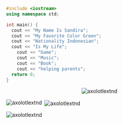 ```c++
#include <iostream>
using namespace std;

int main() {
  cout << "My Name Is Sandira";
  cout << "My Favorite Color Green";
  cout << "Nationality Indonesian";
  cout << "Is My Life";
    cout << "Game";
    cout << "Music";
    cout << "Book";
    cout << "helping parents";
  return 0;
}
```

<p align="center"> <img src="https://komarev.com/ghpvc/?username=axolotlextnd&label=Profile%20views&color=0e75b6&style=flat" alt="axolotlextnd" /> </p>

<p><img align="left" src="https://github-readme-stats.vercel.app/api/top-langs?username=axolotlextnd&show_icons=true&theme=dracula&locale=en&layout=compact" alt="axolotlextnd" /></p>

<p>&nbsp;<img align="center" src="https://github-readme-stats.vercel.app/api?username=axolotlextnd&show_icons=true&theme=dark&locale=en" alt="axolotlextnd" /></p>

<p><img align="center" src="https://github-readme-streak-stats.herokuapp.com/?user=axolotlextnd&theme=dark" alt="axolotlextnd" /></p>
